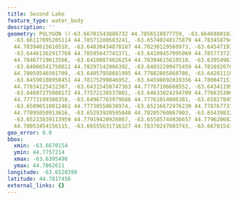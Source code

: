 ```yaml
---
title: Second Lake
feature_type: water_body
description: ''
geometry: POLYGON ((-63.66701543886732 44.7856518877759, -63.66469801027812 44.78626106544434,
  -63.66117895205114 44.78571280583241, -63.65740240175879 44.78345879494172, -63.6531108673357
  44.78394615610518, -63.64830434878187 44.78230129568973, -63.64547193606284 44.78388523618435,
  -63.64461362917768 44.78595647741371, -63.64109457095069 44.78577372382401, -63.64152372439326
  44.78467719013566, -63.64100874026254 44.78394615610518, -63.63954961855849 44.78437259374776,
  -63.64066541750811 44.78297142966392, -63.64032209475459 44.78169207623502, -63.64083707888532
  44.78059546501709, -63.64057958681995 44.77882865868786, -63.6428111847201 44.77992530346334,
  -63.64590108950451 44.78175299846952, -63.64598692019356 44.78004715159732, -63.64444196780046
  44.77834125432387, -63.64315450747363 44.77767106660552, -63.643411999539 44.77639159572519,
  -63.64607275088172 44.77572138537801, -63.64633024294709 44.77663530665047, -63.64830434878187
  44.77773199308358, -63.64967763979686 44.77761014006381, -63.65027845461665 44.77700087110914,
  -63.65096510012461 44.77730550638974, -63.65216672976239 44.77876773336761, -63.65122259218997
  44.77895050913616, -63.65293920595848 44.78205760867903, -63.65439832766253 44.78254498167122,
  -63.65233839113959 44.77919420926067, -63.65585744936657 44.7796206820037, -63.66195142824725
  44.78053454156115, -63.66555631716327 44.78370247603743, -63.66701543886732 44.7856518877759))
geo_error: 0.0
bbox:
  xmin: -63.6670154
  ymin: 44.7757214
  xmax: -63.6395496
  ymax: 44.7862611
longitude: -63.6520399
latitude: 44.7817456
external_links: {}
---
```

